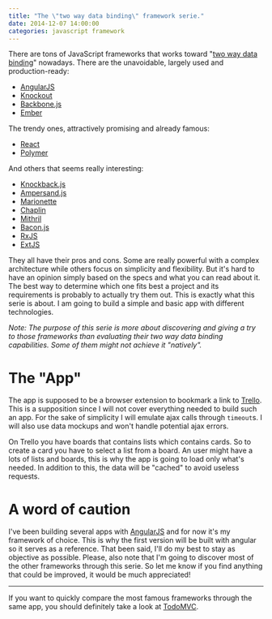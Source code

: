```yaml
---
title: "The \"two way data binding\" framework serie."
date: 2014-12-07 14:00:00
categories: javascript framework
---
```


There are tons of JavaScript frameworks that works toward "[two way data binding](http://stackoverflow.com/questions/13504906/what-is-two-way-binding)" nowadays.
There are the unavoidable, largely used and production-ready:

* [AngularJS](https://angularjs.org/)
* [Knockout](http://knockoutjs.com/)
* [Backbone.js](http://backbonejs.org/)
* [Ember](http://emberjs.com/)

The trendy ones, attractively promising and already famous:

* [React](http://facebook.github.io/react/)
* [Polymer](https://www.polymer-project.org/)

And others that seems really interesting:

* [Knockback.js](http://kmalakoff.github.io/knockback/)
* [Ampersand.js](http://ampersandjs.com/)
* [Marionette](http://marionettejs.com/)
* [Chaplin](http://chaplinjs.org/)
* [Mithril](http://lhorie.github.io/mithril/)
* [Bacon.js](http://baconjs.github.io/)
* [RxJS](http://reactive-extensions.github.io/RxJS/)
* [ExtJS](http://www.sencha.com/products/extjs/)

They all have their pros and cons.
Some are really powerful with a complex architecture while others focus on simplicity and flexibility.
But it's hard to have an opinion simply based on the specs and what you can read about it.
The best way to determine which one fits best a project and its requirements is probably to actually try them out.
This is exactly what this serie is about.
I am going to build a simple and basic app with different technologies.

_Note: The purpose of this serie is more about discovering and giving a try to those frameworks than evaluating their two way data binding capabilities.
Some of them might not achieve it "natively"._

# The "App"

The app is supposed to be a browser extension to bookmark a link to [Trello](https://trello.com/).
This is a supposition since I will not cover everything needed to build such an app.
For the sake of simplicity I will emulate ajax calls through `timeout`s.
I will also use data mockups and won't handle potential ajax errors.

On Trello you have boards that contains lists which contains cards.
So to create a card you have to select a list from a board.
An user might have a lots of lists and boards, this is why the app is going to load only what's needed.
In addition to this, the data will be "cached" to avoid useless requests.

# A word of caution

I've been building several apps with [AngularJS](https://angularjs.org/) and for now it's my framework of choice.
This is why the first version will be built with angular so it serves as a reference.
That been said, I'll do my best to stay as objective as possible.
Please, also note that I'm going to discover most of the other frameworks through this serie.
So let me know if you find anything that could be improved, it would be much appreciated!

---

If you want to quickly compare the most famous frameworks through the same app, you should definitely take a look at [TodoMVC](http://todomvc.com/).